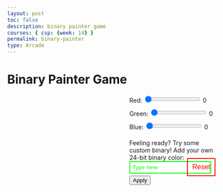 ```yaml
---
layout: post
toc: false
description: binary painter game
courses: { csp: {week: 14} }
permalink: binary-painter
type: Arcade
---
```


<title>Binary Painter Game</title>
<style>
    #container {
        display: flex;
        justify-content: space-between;
        position: relative;
    }

    #gridCanvas {
        border: 1px solid black;
    }

    #controls {
        width: 200px;
        margin-right: 20px;
    }

    .slider {
        width: 100%;
        margin-bottom: 10px;
    }

    #customColorInput {
        margin-top: 20px;
        position: relative;
    }

    #customColorText {
        margin-bottom: 5px;
        font-weight: bold;
        color: #00ff00; /* Neon green */
    }

    #customColorTextInput {
        width: calc(100% - 10px);
        padding: 5px;
        border: 2px solid #00ff00; /* Neon green outline */
        color: #00ff00;
        margin-bottom: 5px;
        outline: none; /* Remove default input outline */
    }

    #customColorTextInput::placeholder {
        color: #00ff00;
    }

    #resetButton {
        background-color: transparent;
        color: #ff0000; /* Red text */
        border: 2px solid #ff0000; /* Red border */
        padding: 10px;
        cursor: pointer;
        font-size: 16px;
        position: absolute;
        bottom: 20px;
        right: 20px;
    }

    #resetButton:hover {
        background-color: #ff0000; /* Red background on hover */
        color: #ffffff; /* White text on hover */
    }
</style>
<h1>Binary Painter Game</h1>
<div id="container">
    <canvas id="gridCanvas" width="400" height="400"></canvas>
    <div id="controls">
        <div class="slider">
            <label for="redSlider">Red:</label>
            <input type="range" id="redSlider" min="0" max="255" value="0">
            <span id="redValue">0</span>
        </div>
        <div class="slider">
            <label for="greenSlider">Green:</label>
            <input type="range" id="greenSlider" min="0" max="255" value="0">
            <span id="greenValue">0</span>
        </div>
        <div class="slider">
            <label for="blueSlider">Blue:</label>
            <input type="range" id="blueSlider" min="0" max="255" value="0">
            <span id="blueValue">0</span>
        </div>
        <div id="customColorInput">
            <div id="customColorInput">Feeling ready? Try some custom binary! Add your own 24-bit binary color:</div>
            <input type="text" id="customColorTextInput" placeholder="Type here">
            <button id="applyCustomColorButton" onclick="applyCustomColor()">Apply</button>
        </div>
    </div>
    <button id="resetButton" onclick="resetCanvas()">Reset</button>
</div>
<div id="binaryValue"></div>
<script>
    const canvas = document.getElementById('gridCanvas');
    const context = canvas.getContext('2d');
    const GRID_WIDTH = 400;
    const GRID_HEIGHT = 400;
    const BLOCK_SIZE = 20;

    const redSlider = document.getElementById('redSlider');
    const greenSlider = document.getElementById('greenSlider');
    const blueSlider = document.getElementById('blueSlider');
    const customColorTextInput = document.getElementById('customColorTextInput');

    const redValue = document.getElementById('redValue');
    const greenValue = document.getElementById('greenValue');
    const blueValue = document.getElementById('blueValue');

    const binaryValue = document.getElementById('binaryValue');

    redSlider.addEventListener('input', updateColor);
    greenSlider.addEventListener('input', updateColor);
    blueSlider.addEventListener('input', updateColor);

    canvas.addEventListener('mousedown', handleMouseDown);

    function updateColor() {
        const red = redSlider.value;
        const green = greenSlider.value;
        const blue = blueSlider.value;

        redValue.textContent = red;
        greenValue.textContent = green;
        blueValue.textContent = blue;

        const color = `rgb(${red}, ${green}, ${blue})`;
        binaryValue.textContent = `Binary Value: ${rgbToBinary(color)}`;
    }

    function drawGrid() {
        for (let x = 0; x < GRID_WIDTH; x += BLOCK_SIZE) {
            for (let y = 0; y < GRID_HEIGHT; y += BLOCK_SIZE) {
                context.beginPath();
                context.rect(x, y, BLOCK_SIZE, BLOCK_SIZE);
                context.fillStyle = 'rgb(0, 0, 0)'; // Black background
                context.fill();
                context.lineWidth = 2;
                context.strokeStyle = 'rgb(255, 255, 255)';
                context.stroke();
            }
        }
    }

    function draw() {
        context.clearRect(0, 0, canvas.width, canvas.height);
        drawGrid();
    }

    function handleMouseDown(event) {
        const mousePos = getMousePos(event);
        const gridX = Math.floor(mousePos.x / BLOCK_SIZE);
        const gridY = Math.floor(mousePos.y / BLOCK_SIZE);

        const red = redSlider.value;
        const green = greenSlider.value;
        const blue = blueSlider.value;

        const color = `rgb(${red}, ${green}, ${blue})`;
        fillCell(gridX, gridY, color);
    }

    function fillCell(gridX, gridY, color) {
        context.beginPath();
        context.rect(gridX * BLOCK_SIZE, gridY * BLOCK_SIZE, BLOCK_SIZE, BLOCK_SIZE);
        context.fillStyle = color;
        context.fill();
        context.lineWidth = 2;
        context.strokeStyle = 'rgb(255, 255, 255)';
        context.stroke();
    }

    function getMousePos(event) {
        const rect = canvas.getBoundingClientRect();
        return {
            x: event.clientX - rect.left,
            y: event.clientY - rect.top
        };
    }

    function rgbToBinary(color) {
        const [r, g, b] = color.match(/\d+/g);
        const binaryR = ('00000000' + parseInt(r, 10).toString(2)).slice(-8);
        const binaryG = ('00000000' + parseInt(g, 10).toString(2)).slice(-8);
        const binaryB = ('00000000' + parseInt(b, 10).toString(2)).slice(-8);

        return `${binaryR} ${binaryG} ${binaryB}`;
    }

    function applyCustomColor() {
        const binaryInput = customColorTextInput.value.replace(/\s/g, '');
        if (binaryInput.match(/^[01]{24}$/)) {
            const color = binaryToRGB(binaryInput);
            redSlider.value = parseInt(color[0]);
            greenSlider.value = parseInt(color[1]);
            blueSlider.value = parseInt(color[2]);
            updateColor();
        } else {
            alert('Invalid binary input. Please enter a valid 24-bit binary color code.');
        }
    }

    function binaryToRGB(binary) {
        const decimalValue = parseInt(binary, 2);
        const r = (decimalValue >> 16) & 255;
        const g = (decimalValue >> 8) & 255;
        const b = decimalValue & 255;

        return [r, g, b];
    }

    function resetCanvas() {
        customColorTextInput.value = ''; // Clear custom color input
        redSlider.value = 0;
        greenSlider.value = 0;
        blueSlider.value = 0;
        updateColor();
        draw(); // Redraw the grid
    }

    draw();
</script>